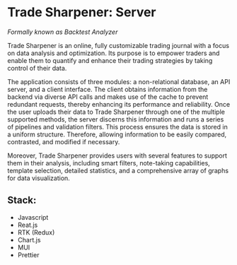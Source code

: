 # Trade Sharpener: Server
*Formally known as Backtest Analyzer*

Trade Sharpener is an online, fully customizable trading journal with a focus on data analysis and optimization. Its purpose is to empower traders and enable them to quantify and enhance their trading strategies by taking control of their data.

The application consists of three modules: a non-relational database, an API server, and a client interface. The client obtains information from the backend via diverse API calls and makes use of the cache to prevent redundant requests, thereby enhancing its performance and reliability.
Once the user uploads their data to Trade Sharpener through one of the multiple supported methods, the server discerns this information and runs a series of pipelines and validation filters. This process ensures the data is stored in a uniform structure. Therefore, allowing information to be easily compared, contrasted, and modified if necessary.

Moreover, Trade Sharpener provides users with several features to support them in their analysis, including smart filters, note-taking capabilities, template selection, detailed statistics, and a comprehensive array of graphs for data visualization.

## Stack:
-	Javascript
-	Reat.js
-	RTK (Redux)
-	Chart.js
-	MUI
-	Prettier

